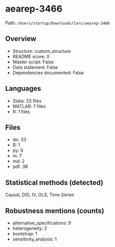 # aearep-3466

Path: `/Users/startup/Downloads/lars/aearep-3466`

## Overview
- Structure: custom_structure
- README score: 0
- Master script: False
- Data statement: False
- Dependencies documented: False

## Languages
- Stata: 33 files
- MATLAB: 7 files
- R: 1 files

## Files
- do: 33
- R: 1
- py: 0
- m: 7
- md: 2
- pdf: 38

## Statistical methods (detected)
Causal, DID, IV, OLS, Time Series

## Robustness mentions (counts)
- alternative_specifications: 9
- heterogeneity: 2
- bootstrap: 1
- sensitivity_analysis: 1